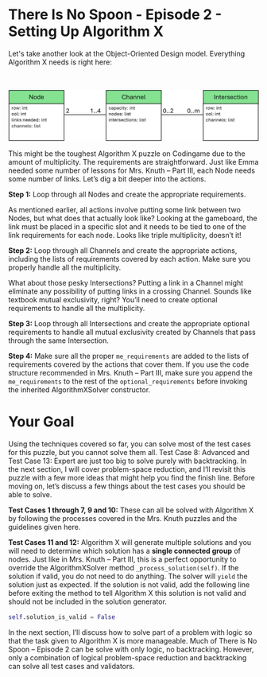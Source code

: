 # There Is No Spoon - Episode 2 - Setting Up Algorithm X

Let's take another look at the Object-Oriented Design model. Everything Algorithm X needs is right here:

<BR><BR>
![No Spoon 2 - OOD](ClassesWithLists.png)
<BR>

This might be the toughest Algorithm X puzzle on Codingame due to the amount of multiplicity. The requirements are straightforward. Just like Emma needed some number of lessons for Mrs. Knuth – Part III, each Node needs some number of links. Let’s dig a bit deeper into the actions.

__Step 1:__ Loop through all Nodes and create the appropriate requirements.

As mentioned earlier, all actions involve putting some link between two Nodes, but what does that actually look like? Looking at the gameboard, the link must be placed in a specific slot and it needs to be tied to one of the link requirements for each node. Looks like triple multiplicity, doesn’t it!

__Step 2:__ Loop through all Channels and create the appropriate actions, including the lists of requirements covered by each action. Make sure you properly handle all the multiplicity.

What about those pesky Intersections? Putting a link in a Channel might eliminate any possibility of putting links in a crossing Channel. Sounds like textbook mutual exclusivity, right? You’ll need to create optional requirements to handle all the multiplicity.

__Step 3:__ Loop through all Intersections and create the appropriate optional requirements to handle all mutual exclusivity created by Channels that pass through the same Intersection.

__Step 4:__ Make sure all the proper `me_requirements` are added to the lists of requirements covered by the actions that cover them. If you use the code structure recommended in Mrs. Knuth – Part III, make sure you append the `me_requirements` to the rest of the `optional_requirements` before invoking the inherited AlgorithmXSolver constructor.

# Your Goal

Using the techniques covered so far, you can solve most of the test cases for this puzzle, but you cannot solve them all. Test Case 8: Advanced and Test Case 13: Expert are just too big to solve purely with backtracking. In the next section, I will cover problem-space reduction, and I’ll revisit this puzzle with a few more ideas that might help you find the finish line. Before moving on, let’s discuss a few things about the test cases you should be able to solve.

__Test Cases 1 through 7, 9 and 10:__ These can all be solved with Algorithm X by following the processes covered in the Mrs. Knuth puzzles and the guidelines given here.

__Test Cases 11 and 12:__ Algorithm X will generate multiple solutions and you will need to determine which solution has a __single connected group__ of nodes. Just like in Mrs. Knuth – Part III, this is a perfect opportunity to override the AlgorithmXSolver method `_process_solution(self)`. If the solution if valid, you do not need to do anything. The solver will `yield` the solution just as expected. If the solution is not valid, add the following line before exiting the method to tell Algorithm X this solution is not valid and should not be included in the solution generator.

```python
self.solution_is_valid = False
```

In the next section, I’ll discuss how to solve part of a problem with logic so that the task given to Algorithm X is more manageable. Much of There is No Spoon – Episode 2 can be solve with only logic, no backtracking. However, only a combination of logical problem-space reduction and backtracking can solve all test cases and validators.
